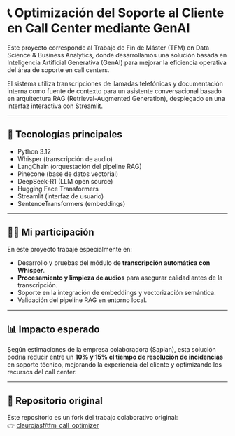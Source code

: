 # 📞 Optimización del Soporte al Cliente en Call Center mediante GenAI

Este proyecto corresponde al Trabajo de Fin de Máster (TFM) en Data Science & Business Analytics, donde desarrollamos una solución basada en Inteligencia Artificial Generativa (GenAI) para mejorar la eficiencia operativa del área de soporte en call centers.

El sistema utiliza transcripciones de llamadas telefónicas y documentación interna como fuente de contexto para un asistente conversacional basado en arquitectura RAG (Retrieval-Augmented Generation), desplegado en una interfaz interactiva con Streamlit.

---

## 🧠 Tecnologías principales

- Python 3.12  
- Whisper (transcripción de audio)  
- LangChain (orquestación del pipeline RAG)  
- Pinecone (base de datos vectorial)  
- DeepSeek-R1 (LLM open source)  
- Hugging Face Transformers  
- Streamlit (interfaz de usuario)  
- SentenceTransformers (embeddings)  

---

## 👩‍💻 Mi participación

En este proyecto trabajé especialmente en:

- Desarrollo y pruebas del módulo de **transcripción automática con Whisper**.
- **Procesamiento y limpieza de audios** para asegurar calidad antes de la transcripción.
- Soporte en la integración de embeddings y vectorización semántica.
- Validación del pipeline RAG en entorno local.

---

## 📊 Impacto esperado

Según estimaciones de la empresa colaboradora (Sapian), esta solución podría reducir entre un **10% y 15% el tiempo de resolución de incidencias** en soporte técnico, mejorando la experiencia del cliente y optimizando los recursos del call center.

---

## 🔗 Repositorio original

Este repositorio es un fork del trabajo colaborativo original:  
👉 [claurojasf/tfm_call_optimizer](https://github.com/claurojasf/tfm_call_optimizer)

